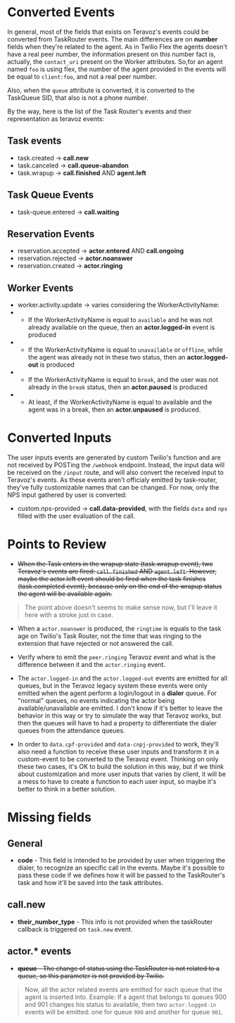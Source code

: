 # Converted Events

In general, most of the fields that exists on Teravoz's events could be converted from TaskRouter events. The main differences are on **number** fields when they're related to the agent. As in Twilio Flex the agents doesn't have a real peer number, the information present on this number fact is, actually, the `contact_uri` present on the Worker attributes. So,for an agent named `foo` is using flex, the number of the agent provided in the events will be equal to `client:foo`, and not a real peer number. 

Also, when the `queue` attribute is converted, it is converted to the TaskQueue SID, that also is not a phone number.

By the way, here is the list of the Task Router's events and their representation as teravoz events:

## Task events
* task.created -> **call.new**
* task.canceled -> **call.queue-abandon**
* task.wrapup -> **call.finished** AND **agent.left**

## Task Queue Events
* task-queue.entered -> **call.waiting**

## Reservation Events
* reservation.accepted -> **actor.entered** AND **call.ongoing**
* reservation.rejected -> **actor.noanswer**
* reservation.created -> **actor.ringing**

## Worker Events
*  worker.activity.update -> varies considering the WorkerActivityName:
* * If the WorkerActivityName is equal to `available` and he was not already available on the queue, then an **actor.logged-in** event is produced
* * If the WorkerActivityName is equal to `unavailable` or `offline`, while the agent was already not in these two status, then an **actor.logged-out** is produced
* * If the WorkerActivityName is equal to `break`, and the user was not already in the `break` status, then an **actor.paused** is produced
* * At least, if the WorkerActivityName is equal to available and the agent was in a break, then an **actor.unpaused** is produced.

# Converted Inputs
The user inputs events are generated by custom Twilio's function and are not received by POSTing the `/webhook` endpoint. Instead, the input data will be received on the `/input` route, and will also convert the received input to Teravoz's events. As these events aren't officialy emitted by task-router, they've fully customizable names that can be changed. For now, only the NPS input gathered by user is converted:

* custom.nps-provided -> **call.data-provided**, with the fields `data` and `nps` filled with the user evaluation of the call.


# Points to Review

* ~~When the Task enters in the wrapup state (task.wrapup event), two Teravoz's events are fired: `call.finished` AND `agent.left`. However, maybe the actor.left event should be fired when the task finishes (task.completed event), because only on the end of the wrapup status the agent will be available again.~~

>The point above doesn't seems to make sense now, but I'll leave it here with a stroke just in case.

* When a `actor.noanswer` is produced, the `ringtime` is equals to the task age on Twilio's Task Router, not the time that was ringing to the extension that have rejected or not answered the call.

* Verify where to emit the `peer.ringing` Teravoz event and what is the difference between it and the `actor.ringing` event.

* The `actor.logged-in` and the `actor.logged-out` events are emitted for all queues, but in the Teravoz legacy system these events were only emitted when the agent perform a login/logout in a **dialer** queue. For "normal" queues, no events indicating the actor being available/unavailable are emitted. I don't know if it's better to leave the behavior in this way or try to simulate the way that Teravoz works, but then the queues will have to had a property to differentiate the dialer queues from the attendance queues. 

* In order to `data.cpf-provided` and `data-cnpj-provided` to work, they'll also need a function to receive these user inputs and transform it in a custom-event to be converted to the Teravoz event. Thinking on only these two cases, it's OK to build the solution in this way, but if we think about customization and more user inputs that varies by client, it will be a mess to have to create a function to each user input, so maybe it's better to think in a better solution.

# Missing fields

## General

* **code** - This field is intended to be provided by user when triggering the dialer, to recognize an specific call in the events. Maybe it's possible to pass these code if we defines how it will be passed to the TaskRouter's task and how it'll be saved into the task attributes.

## call.new

* **their_number_type** - This info is not provided when the taskRouter callback is triggered on `task.new` event.

## actor.* events

* ~~**queue** - The change of status using the TaskRouter is not related to a queue, so this parameter is not provided by Twilio.~~

>Now, all the actor related events are emitted for each queue that the agent is inserted into. Example: If a agent that belongs to queues 900 and 901 changes his status to available, then two `actor.logged-in` events will be emitted: one for queue `900` and another for queue `901`.

